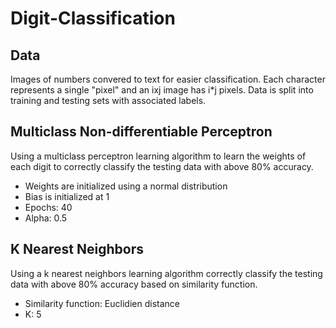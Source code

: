 # Digit-Classification

## Data
Images of numbers convered to text for easier classification.  Each character represents a single "pixel" and an ixj image has i*j pixels.
Data is split into training and testing sets with associated labels.

## Multiclass Non-differentiable Perceptron 
Using a multiclass perceptron learning algorithm to learn the weights of each digit to correctly classify the testing data with above 80% accuracy.
* Weights are initialized using a normal distribution
* Bias is initialized at 1
* Epochs: 40
* Alpha: 0.5

## K Nearest Neighbors 
Using a k nearest neighbors learning algorithm correctly classify the testing data with above 80% accuracy based on similarity function.
* Similarity function: Euclidien distance
* K: 5
